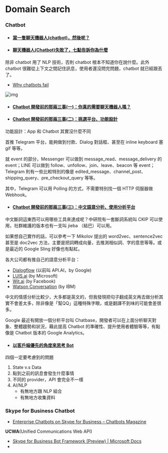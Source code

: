 # Domain Search

### Chatbot

- #### [寫一隻聊天機器人(chatbot)，然後呢？](https://noob.tw/chatbot-and-then/)

- #### [聊天機器人(Chatbot)失敗了，七點告訴你為什麼](https://noob.tw/chatbot-fail/)

除非 chatbot 用了 NLP 技術，否則 chatbot 根本不知道你在說什麼。此外 chatbot 很難從上下文之間記住訊息，使用者還沒問完問題，chatbot 就已經跟丟了。

- [Why chatbots fail](https://chatbot.fail)

![img](https://static1.squarespace.com/static/58c58ddfb3db2b34dd08832e/t/58c96e5d1b10e3a1c3c73d42/1489596011039/?format=750w)

- #### [Chatbot 開發前的那兩三事(一)：你真的需要聊天機器人嗎？](https://noob.tw/chatbot-introduce-1/)

- #### [Chatbot 開發前的那兩三事(二)：挑選平台、功能設計](https://noob.tw/chatbot-introduce-2/)

功能設計：App 和 Chatbot 其實沒什麼不同

首推 Telegram 平台，能夠做到付款、Dialog 對話框、甚至在 inline keyboard 塞 gif 等等。

就 event 的部分，Messenger 可以做到 message_read、message_delivery 的 event；LINE 可以做到 follow、unfollow、join、leave、beacon 等 event；Telegram 則有一些比較特別的像是 edited_message、channel_post、shipping_query、pre_checkout_query 等等。

其中，Telegram 可以用 Polling 的方式，不需要特別找一個 HTTP 伺服器做 Webhook。

- #### [Chatbot 開發前的那兩三事(三)：中文語意分析、使用分析平台](https://noob.tw/chatbot-introduce-3/)

中文斷詞這東西可以用哪些工具來達成呢？中研院有一套斷詞系統叫 CKIP 可以使用，社群維護的版本也有一支叫 jieba （結巴）可以用。

如果想自己實作的話，可以參考一下 Mikolov 提出的 word2vec、sentence2vec 甚至是 doc2vec 方法，主要是把詞轉成向量，去推測相似詞、字的意思等等。或是最近的 Google Sling 好像也有點紅。

各大公司都有推自己的語意分析平台：

- [Dialogflow](https://dialogflow.com/) (以前叫 API.AI，by Google)
- [LUIS.ai](https://www.luis.ai/home) (by Microsoft)
- [Wit.ai](https://wit.ai/) (by Facebook)
- [Watson Conversation](https://www.ibm.com/watson/services/conversation/) (by IBM)

中文的情感分析比較少，大多都是英文的，但我發現把句子翻成英文再去做分析其實不會差太多，除非像是「幫QQ」這種特殊字眼，或是翻譯不到味的可能會差很多。

Google 最近有開放一個分析平台叫 Chatbase，開發者可以在上面分析聊天對象、整體趨勢和狀況，藉此提高 Chatbot 的準確性、提升使用者體驗等等，有點像是 Chatbot 版本的 Google Analytics。

- #### [以客戶端優先的角度來思考 Bot](https://hackmd.io/c/mopcon-2017/https%3A%2F%2Fhackmd.io%2FGwRgzAnAJgxg7CAtDMAjATIgLFgHEgQxADMpFUSBWMEYABhlSmCA)

四個一定要考慮到的問題

1. State v.s Data
2. 點到之前的訊息會發生什麼事情
3. 不同的 provider，API 會完全不一樣
4. AI/NLP
   - 有無地方跟 NLP 組合
   - 有無地方收集資料

### Skype for Business Chatbot

- [Enterprise Chatbots on Skype for Business – Chatbots Magazine](https://chatbotsmagazine.com/enterprise-chatbots-on-skype-for-business-af635f346f5c)

**UCWA**(Unified Communications Web API)

- [Skype for Business Bot Framework (Preview) | Microsoft Docs](https://docs.microsoft.com/en-us/skype-sdk/skype-for-business-bot-framework/docs/overview#create-a-skype-for-business-bot)
- 